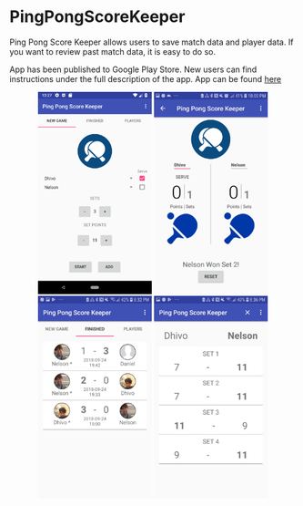 # PingPongScoreKeeper
Ping Pong Score Keeper allows users to save match data and player data. If you want to review past match data, it is easy to do so. 

App has been published to Google Play Store. New users can find instructions under the full description of the app. App can be found [here](https://play.google.com/store/apps/details?id=me.dhivo.android.pingpongmatchtracker)


<div align="center">
  <img src="https://github.com/DhivoGnani/PingPongScoreKeeper/blob/master/screenshots/NewGame.png" width="200px"/>
  <img src="https://github.com/DhivoGnani/PingPongScoreKeeper/blob/master/screenshots/Screenshot_20180924-220047_Ping%20Pong%20Score%20Keeper.jpg" width="200px" />
<img src="https://github.com/DhivoGnani/PingPongScoreKeeper/blob/master/screenshots/Screenshot_20180924-203220_Ping%20Pong%20Score%20Keeper.jpg" width="200px">
<img src="https://github.com/DhivoGnani/PingPongScoreKeeper/blob/master/screenshots/Screenshot_20180924-203651_Ping%20Pong%20Score%20Keeper.jpg" width="200px">
</div>
